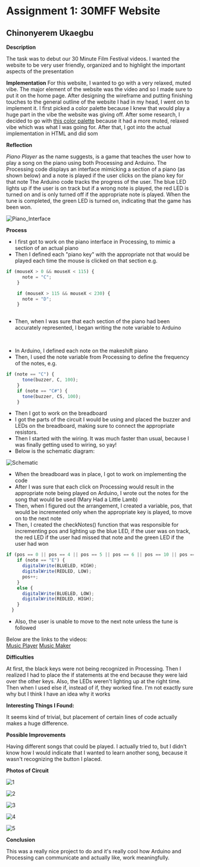 # Assignment 1: 30MFF Website

## Chinonyerem Ukaegbu

**Description**

The task was to debut our 30 Minute Film Festival videos. I wanted the website to be very user friendly, organized and to highlight the important aspects of the presentation 

**Implementation**
For this website, I wanted to go with a very relaxed, muted vibe. The major element of the website was the video and so I made sure to put it on the home page.
After designing the wireframe and putting finishing touches to the general outline of the website I had in my head, I went on to implement it. I first picked a color palette because I knew that would play a huge part in the vibe the website was giving off. After some research, I decided to go with [this color palette](https://coolors.co/22223b-4a4e69-9a8c98-c9ada7-f2e9e4) because it had a more muted, relaxed vibe which was what I was going for.
After that, I got into the actual implementation in HTML and did som

**Reflection**

*Piano Player* as the name suggests, is a game that teaches the user how to play a song on the piano using both Processing and Arduino.
The Processing code displays an interface mimicking a section of a piano (as shown below) and a note is played if the user clicks on the piano key for that note 
The Arduino code tracks the progress of the user. The blue LED lights up if the user is on track but if a wrong note is played, the red LED is turned on and is only turned off if the appropriate note is played.
When the tune is completed, the green LED is turned on, indicating that the game has been won.

![Piano_Interface](images/Screenshot%20(405).jpg)

**Process**
+ I first got to work on the piano interface in Processing, to mimic a section of an actual piano
+ Then I defined each "piano key" with the appropriate not that would be played each time the mouse is clicked on that section e.g.


```js
if (mouseX > 0 && mouseX < 115) {
      note = "C";
    }

    if (mouseX > 115 && mouseX < 230) {
      note = "D";
    }
    
 ```
 
+ Then, when I was sure that each section of the piano had been accurately represented, I began writing the note variable to Arduino
<br>

+ In Arduino, I defined each note on the makeshift piano
+ Then, I used the note variable from Processing to define the frequency of the notes, e.g.


```js
if (note == "C") {
      tone(buzzer, C, 100);
    }
    if (note == "C#") {
      tone(buzzer, CS, 100);
    }
 ```
 
+ Then I got to work on the breadboard
+ I got the parts of the circuit I would be using and placed the buzzer and LEDs on the breadboard, making sure to connect the appropriate resistors.
+ Then I started with the wiring. It was much faster than usual, because I was finally getting used to wiring, so yay!
+ Below is the schematic diagram:

![Schematic](images/Screenshot%20(406).jpeg)

+ When the breadboard was in place, I got to work on implementing the code
+ After I was sure that each click on Processing would result in the appropriate note being played on Arduino, I wrote out the notes for the song that would be used (Mary Had a Little Lamb)
+ Then, when I figured out the arrangement, I created a variable, pos, that would be incremented only when the appropriate key is played, to move on to the next note
+ Then, I created the checkNotes() function that was responsible for incrementing pos and lighting up the blue LED, if the user was on track, the red LED if the user had missed that note and the green LED if the user had won


```js
if (pos == 0 || pos == 4 || pos == 5 || pos == 6 || pos == 10 || pos == 13 || pos == 17 || pos == 18 || pos == 19 || pos == 23) {
    if (note == "E") {
      digitalWrite(BLUELED, HIGH);
      digitalWrite(REDLED, LOW);
      pos++;
    }
    else {
      digitalWrite(BLUELED, LOW);
      digitalWrite(REDLED, HIGH);
    }
  }
  ```

+ Also, the user is unable to move to the next note unless the tune is followed


Below are the links to the videos:\
[Music Player](https://www.youtube.com/watch?v=_6ZXNNd_vmo)
[Music Maker](https://youtu.be/4T26GDzKUJk)


**Difficulties**

At first, the black keys were not being recognized in Processing. Then I realized I had to place the if statements at the end because they were laid over the other keys.
Also, the LEDs weren't lighting up at the right time. Then when I used else if, instead of if, they worked fine. I'm not exactly sure why but I think I have an idea why it works

**Interesting Things I Found:**

It seems kind of trivial, but placement of certain lines of code actually makes a huge difference.

**Possible Improvements**

Having different songs that could be played. I actually tried to, but I didn't know how I would indicate that I wanted to learn another song, because it wasn't recognizing the button I placed.

**Photos of Circuit**

![1](images/Screenshot%20(407).jpeg)

![2](images/Screenshot%20(408).jpeg)

![3](images/Screenshot%20(409).jpeg)

![4](images/Screenshot%20(410).jpeg)

![5](images/Screenshot%20(411).jpg)

**Conclusion**

This was a really nice project to do and it's really cool how Arduino and Processing can communicate and actually like, work meaningfully.
